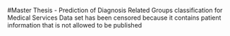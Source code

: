 #Master Thesis - Prediction of Diagnosis Related Groups classification for Medical Services
Data set has been censored because it contains patient information that is not allowed to be published